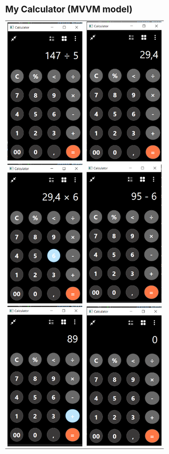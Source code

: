 # My Calculator (MVVM model)

<table>
  <tr>
    <td><img src="images/1.png"></td>
    <td><img src="images/2.png"></td>
  </tr>
  <tr>
    <td><img src="images/3.png"></td>
    <td><img src="images/4.png"></td>
  </tr>
  <tr>
    <td><img src="images/5.png"></td>
    <td><img src="images/6.png"></td>
  </tr>
</table>
